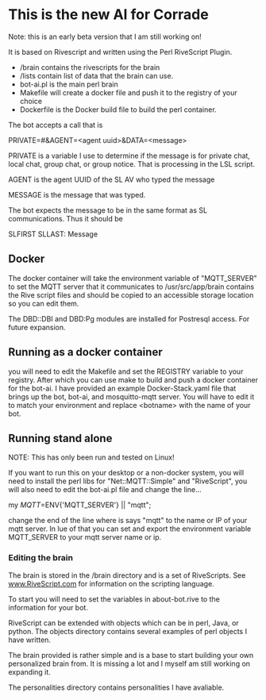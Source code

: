 # This is the new AI for Corrade 
Note: this is an early beta version that I am still working on!


It is based on Rivescript and written using the Perl RiveScript Plugin.

* /brain contains the rivescripts for the brain
* /lists contain list of data that the brain can use.
* bot-ai.pl is the main perl brain
* Makefile will create a docker file and push it to the registry of your choice
* Dockerfile is the Docker build file to build the perl container.

The bot accepts a call that is

PRIVATE=#&AGENT=\<agent uuid\>&DATA=\<message\>

PRIVATE is a variable I use to determine if the message is for private chat, local chat, group chat, or group notice. That is processing in the LSL script.

AGENT is the agent UUID of the SL AV who typed the message

MESSAGE is the message that was typed.

The bot expects the message to be in the same format as SL communications. Thus
it should be

SLFIRST SLLAST: Message

## Docker

The docker container will take the environment variable of "MQTT_SERVER" to set the MQTT server that it communicates to
/usr/src/app/brain contains the Rive script files and should be copied to an accessible storage location so you can edit them.

The DBD::DBI and DBD:Pg modules are installed for Postresql access. For future expansion.

## Running as a docker container

you will need to edit the Makefile and set the REGISTRY variable to your registry. After which you can use make to build and push a docker container for the bot-ai.
I have provided an example Docker-Stack.yaml file that brings up the bot, bot-ai, and mosquitto-mqtt server. You will have to edit it to match your environment and replace \<botname\> with the name of your bot. 

## Running stand alone

NOTE: This has only been run and tested on Linux!

If you want to run this on your desktop or a non-docker system, you will need to install the perl libs for "Net::MQTT::Simple" and "RiveScript", you will also need to edit the bot-ai.pl file and change the line...

my $MQTT=$ENV{'MQTT_SERVER'} || "mqtt";

change the end of the line where is says "mqtt" to the name or IP of your mqtt server. In lue of that you can set and export the environment variable MQTT_SERVER to your mqtt server name or ip.


### Editing the brain

The brain is stored in the /brain directory and is a set of RiveScripts. See www.RiveScript.com for information on the scripting language. 

To start you will need to set the variables in about-bot.rive to the information for your bot.

RiveScript can be extended with objects which can be in perl, Java, or python. The objects directory contains several  examples of perl objects I have written.

The brain provided is rather simple and is a base to start building your own personalized brain from. It is missing a lot and I myself am still working on expanding it.

The personalities directory contains personalities I have avaliable.  

